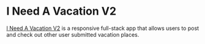 # I Need A Vacation V2
[I Need A Vacation V2](https://agile-brushlands-26553.herokuapp.com/) is a responsive full-stack app that allows users to post and check out other user submitted vacation places.

 